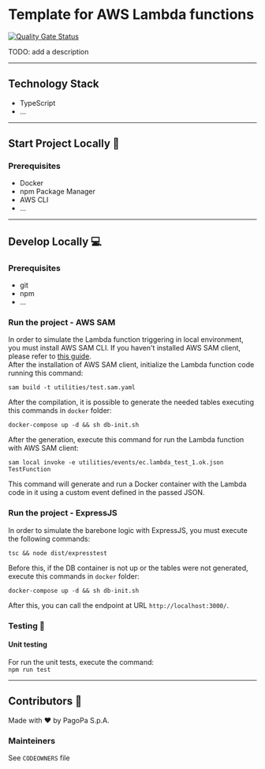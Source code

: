 # Template for AWS Lambda functions
[![Quality Gate Status](https://sonarcloud.io/api/project_badges/measure?project=TODO-set-your-id&metric=alert_status)](https://sonarcloud.io/dashboard?id=TODO-set-your-id)

TODO: add a description

---

## Technology Stack

 - TypeScript  
 - ...

---

## Start Project Locally 🚀

### Prerequisites

 - Docker
 - npm Package Manager
 - AWS CLI
 - ...

---

## Develop Locally 💻

### Prerequisites

- git
- npm
- ...

### Run the project - AWS SAM

In order to simulate the Lambda function triggering in local environment, you must install AWS SAM CLI. If you haven't installed AWS SAM client, please refer to [this guide](https://docs.aws.amazon.com/serverless-application-model/latest/developerguide/install-sam-cli.html#install-sam-cli-instructions).  
After the installation of AWS SAM client, initialize the Lambda function code running this command:  

`sam build -t utilities/test.sam.yaml`

After the compilation, it is possible to generate the needed tables executing this commands in `docker` folder:

`docker-compose up -d && sh db-init.sh`

After the generation, execute this command for run the Lambda function with AWS SAM client:  

`sam local invoke -e utilities/events/ec.lambda_test_1.ok.json TestFunction`

This command will generate and run a Docker container with the Lambda code in it using a custom event defined in the passed JSON.

### Run the project - ExpressJS

In order to simulate the barebone logic with ExpressJS, you must execute the following commands:

`tsc && node dist/expresstest`

Before this, if the DB container is not up or the tables were not generated, execute this commands in `docker` folder:

`docker-compose up -d && sh db-init.sh`

After this, you can call the endpoint at URL `http://localhost:3000/`.


### Testing 🧪

#### Unit testing

For run the unit tests, execute the command:  
`npm run test`

---

## Contributors 👥

Made with ❤️ by PagoPa S.p.A.

### Mainteiners

See `CODEOWNERS` file